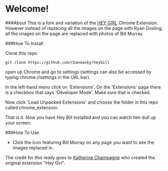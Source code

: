 Welcome!
================

###About
This is a fork and variation of the [HEY GIRL](http://heygirl.io) Chrome Extension.  However instead of replacing all the images on the page with Ryan Gosling, all the images on the page are replaced with photos of Bill Murray.

###How To Install

Clone this repo

`git clone https://github.com/cbanowsky/heybill`

open up Chrome and go to settings (settings can also be accessed by typing chrome://settings in the URL bar).

In the left-hand menu click on 'Extensions'.  On the 'Extensions' page there is a checkbox that says 'Developer Mode'.  Make sure that is checked.

Now click 'Load Unpacked Extensions' and choose the folder in this repo called chrome_extension.

That is it.  Now you have Hey Bill installed and you can watch him dull up your screen.

###How To Use
* Click the icon featuring Bill Murray on any page you want to see the images replaced in.


The credit for this really goes to [Katherine Champagne](https://github.com/keccers) who created the original extension "Hey Girl".
